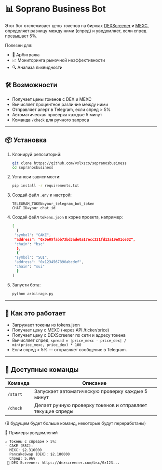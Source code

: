# 📊 Soprano Business Bot

Этот бот отслеживает цены токенов на биржах [DEXScreener](https://dexscreener.com) и [MEXC](https://www.mexc.com), определяет разницу между ними (спред) и уведомляет, если спред превышает 5%.

Полезен для:
- 💱 Арбитража
- 📈 Мониторинга рыночной неэффективности
- 🔍 Анализа ликвидности

## 🛠 Возможности

- Получает цены токенов с DEX и MEXC
- Вычисляет процентное различие между ними
- Отправляет алерт в Telegram, если спред > 5%
- Автоматическая проверка каждые 5 минут
- Команда `/check` для ручного запроса

---

## 📦 Установка
1. Клонируй репозиторий:
   ```bash
   git clone https://github.com/vxlxsco/sopranosbusiness
   cd sopranosbusiness
   ```
2. Установи зависимости:
   ```bash
   pip install -r requirements.txt
   ```
3. Создай файл `.env` и настрой:

   ```env
   TELEGRAM_TOKEN=your_telegram_bot_token
   CHAT_ID=your_chat_id
   ```
4. Создай файл `tokens.json` в корне проекта, например:
   ```bash
   [
     {
    "symbol": "CAKE",
    "address": "0x0e09fabb73bd3ade0a17ecc321fd13a19e81ce82",
    "chain": "bsc"
     },
     {
    "symbol": "SUI",
    "address": "0x1234567890abcdef",
    "chain": "sui"
     }
   ]
   ```
5. Запусти бота:
   ```bash
   python arbitrage.py
   ```
   
---

## 🧠 Как это работает

- Загружает токены из tokens.json
- Получает цену с MEXC (через API /ticker/price)
- Получает цену с DEXScreener по сети и адресу токена
- Вычисляет спред:
  `spread = |price_mexc - price_dex| / min(price_mexc, price_dex) * 100`
- Если спред > 5% — отправляет сообщение в Telegram.
  
---

## 💬 Доступные команды
| Команда  | Описание                                                   |
| -------- | ---------------------------------------------------------- |
| `/start` | Запускает автоматическую проверку каждые 5 минут           |
| `/check` | Делает ручную проверку токенов и отправляет текущие спреды |

(В будущем будет больше команд, некоторые будут переработаны)

📎 Примеры уведомлений
```
⚠️ Токены с спредом > 5%:
- CAKE (BSC):
  MEXC: $2.310000
  PancakeSwap (DEX): $2.180000
  Спред: 5.96%
 🔗 DEX Screener: https://dexscreener.com/bsc/0x123...
```
